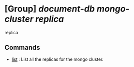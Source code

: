 # [Group] _document-db mongo-cluster replica_

replica

## Commands

- [list](/Commands/document-db/mongo-cluster/replica/_list.md)
: List all the replicas for the mongo cluster.
